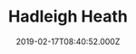 ---
date: 2019-02-17T08:40:52.000Z
title: Hadleigh Heath
latitude: 52.03644812107086
longitude: 0.9127664566040039
category: checkin
---